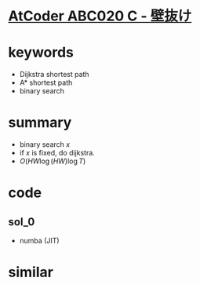 # [AtCoder ABC020 C - 壁抜け](https://atcoder.jp/contests/abc020/tasks/abc020_c)


# keywords
- Dijkstra shortest path
- A* shortest path
- binary search 


# summary
- binary search $x$
- if $x$ is fixed, do dijkstra.
- $O(HW\log{(HW)}\log{T})$

# code 
## sol_0
- numba (JIT)

# similar 


